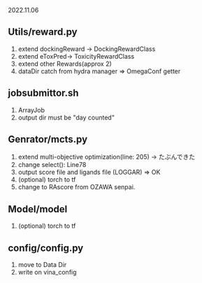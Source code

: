 2022.11.06
## Utils/reward.py
1. extend dockingReward -> DockingRewardClass
2. extend eToxPred-> ToxicityRewardClass
3. extend other Rewards(approx 2)
4. dataDir catch from hydra manager => OmegaConf getter

## jobsubmittor.sh
1. ArrayJob
2. output dir must be "day counted"

## Genrator/mcts.py
1. extend multi-objective optimization(line: 205) -> たぶんできた
2. change select(): Line78 
3. output score file and ligands file (LOGGAR) => OK
4. (optional) torch to tf
5. change to RAscore from OZAWA senpai.

## Model/model
1. (optional) torch to tf

## config/config.py
1. move to Data Dir
2. write on vina_config